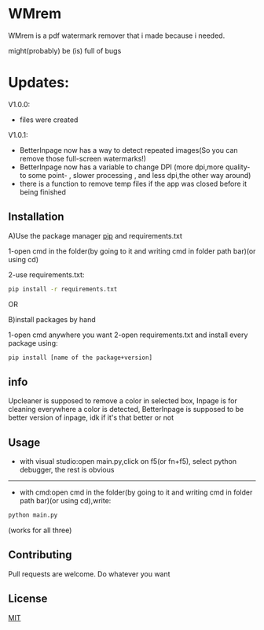 # WMrem

WMrem is a pdf watermark remover that i made because i needed.

might(probably) be (is) full of bugs

# Updates:

V1.0.0: 

- files were created

V1.0.1:
- BetterInpage now has a way to detect repeated images(So you can remove those full-screen watermarks!)
- BetterInpage now has a variable to change DPI (more dpi,more quality-to some point- , slower processing , and less dpi,the other way around)
- there is a function to remove temp files if the app was closed before it being finished

## Installation

A)Use the package manager [pip](https://pip.pypa.io/en/stable/) and requirements.txt

1-open cmd in the folder(by going to it and writing cmd in folder path bar)(or using cd)

2-use requirements.txt:
```bash
pip install -r requirements.txt
```
OR

B)install packages by hand

1-open cmd anywhere you want
2-open requirements.txt and install every package using:
```bash
pip install [name of the package+version]
```


## info
Upcleaner is supposed to remove a color in selected box, Inpage is for cleaning everywhere a color is detected, BetterInpage is supposed to be better version of inpage, idk if it's that better or not

## Usage

- with visual studio:open main.py,click on f5(or fn+f5), select python debugger, the rest is obvious
-----
- with cmd:open cmd in the folder(by going to it and writing cmd in folder path bar)(or using cd),write:
```bash
python main.py
```
(works for all three)

## Contributing

Pull requests are welcome. Do whatever you want

## License

[MIT](https://choosealicense.com/licenses/mit/)
